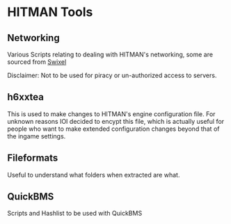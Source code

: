 # HITMAN Tools

## Networking
Various Scripts relating to dealing with HITMAN's networking, some are sourced from [Swixel](github.com/awstanley)

Disclaimer: Not to be used for piracy or un-authorized access to servers.

## h6xxtea
This is used to make changes to HITMAN's engine configuration file. For unknown reasons IOI decided to encypt this file, which is actually useful for people who want to make extended configuration changes beyond that of the ingame settings.

## Fileformats
Useful to understand what folders when extracted are what.

## QuickBMS
Scripts and Hashlist to be used with QuickBMS
